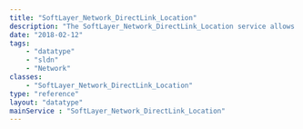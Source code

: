 ```yaml
---
title: "SoftLayer_Network_DirectLink_Location"
description: "The SoftLayer_Network_DirectLink_Location service allows users to create, update, delete, get details of a Direct Link location and retrieve all existing details. "
date: "2018-02-12"
tags:
    - "datatype"
    - "sldn"
    - "Network"
classes:
    - "SoftLayer_Network_DirectLink_Location"
type: "reference"
layout: "datatype"
mainService : "SoftLayer_Network_DirectLink_Location"
---
```

